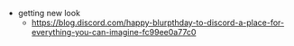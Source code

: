 - getting new look
	- https://blog.discord.com/happy-blurpthday-to-discord-a-place-for-everything-you-can-imagine-fc99ee0a77c0

